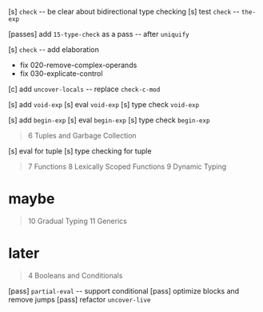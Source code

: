 [s] `check` -- be clear about bidirectional type checking
[s] test `check` -- `the-exp`

[passes] add `15-type-check` as a pass -- after `uniquify`

[s] `check` -- add elaboration

- fix 020-remove-complex-operands
- fix 030-explicate-control

[c] add `uncover-locals` -- replace `check-c-mod`

[s] add `void-exp`
[s] eval `void-exp`
[s] type check `void-exp`

[s] add `begin-exp`
[s] eval `begin-exp`
[s] type check `begin-exp`

> 6 Tuples and Garbage Collection

[s] eval for tuple
[s] type checking for tuple

> 7 Functions
> 8 Lexically Scoped Functions
> 9 Dynamic Typing

# maybe

> 10 Gradual Typing
> 11 Generics

# later

> 4 Booleans and Conditionals

[pass] `partial-eval` -- support conditional
[pass] optimize blocks and remove jumps
[pass] refactor `uncover-live`
